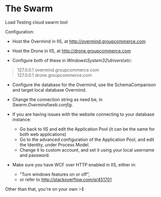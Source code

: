 The Swarm
=========

Load Testing cloud swarm tool

Configuration:

- Host the Overmind in IIS, at http://overmind.groupcommerce.com
- Host the Drone in IIS, at http://drone.groupcommerce.com

- Configure both of these in *Windows\System32\drivers\etc*:

> 127.0.0.1		overmind.groupcommerce.com  
> 127.0.0.1		drone.groupcommerce.com

- Configure the database for the Overmind, use the SchemaComparison and target local database Overmind.
- Change the connection string as need be, in *Swarm.Overmind\web.config*.

- If you are having issues with the website connecting to your database instance:
    - Go back to IIS and edit the Application Pool (it can be the same for both web applications)
	- Go to the advanced configuration of the Application Pool, and edit the Identity, under Process Model.
	- Change it to custom account, and set it using your local username and password.

- Make sure you have WCF over HTTP enabled in IIS, either in:
	- "Turn windows features on or off", 
	- or refer to http://stackoverflow.com/q/451701

Other than that, you're on your own **:-)**